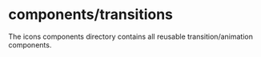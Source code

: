 # components/transitions

The icons components directory contains all reusable transition/animation components.
